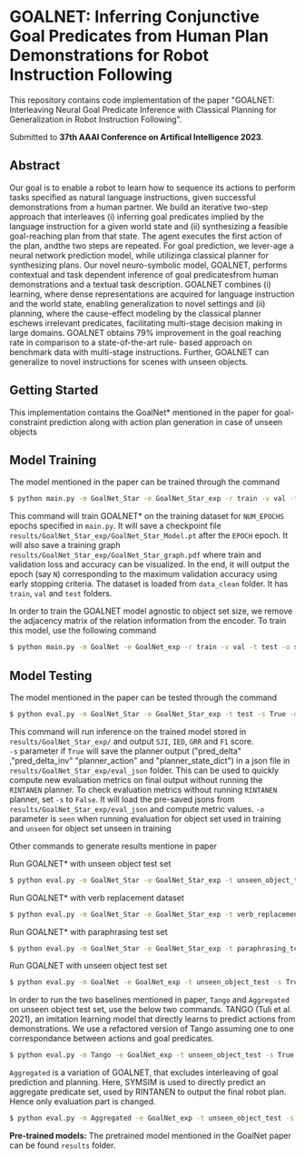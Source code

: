# GOALNET: Inferring Conjunctive Goal Predicates from Human Plan Demonstrations for Robot Instruction Following

This repository contains code implementation of the paper "GOALNET: Interleaving Neural Goal Predicate Inference with Classical Planning for Generalization in Robot Instruction Following".


Submitted to **37th AAAI Conference on Artifical Intelligence 2023**.

## Abstract

Our goal is to enable a robot to learn how to sequence its actions to perform tasks specified as natural language instructions, given successful demonstrations from a human partner. We build an iterative two-step approach that interleaves (i) inferring goal predicates implied by the language instruction for a given world state and (ii) synthesizing a feasible goal-reaching plan from that state. The agent executes the first action of the plan, andthe two steps are repeated. For goal prediction, we lever-age a neural network prediction model, while utilizinga classical planner for synthesizing plans. Our novel neuro-symbolic model, GOALNET, performs contextual and task dependent inference of goal predicatesfrom human demonstrations and a textual task description. GOALNET combines (i) learning, where dense representations are acquired for language instruction and the world state, enabling generalization to novel settings and (ii) planning, where the cause-effect modeling by the classical planner eschews irrelevant predicates, facilitating multi-stage decision making in large domains. GOALNET obtains 79% improvement in the goal reaching rate in comparison to a state-of-the-art rule- based approach on benchmark data with multi-stage instructions. Further, GOALNET can generalize to novel instructions for scenes with unseen objects.


## Getting Started

This implementation contains the GoalNet* mentioned in the paper for goal-constraint prediction along with action plan generation in case of unseen objects 

## Model Training 

The model mentioned in the paper can be trained through the command

```bash
$ python main.py -m GoalNet_Star -e GoalNet_Star_exp -r train -v val -t test -o seen 
```
This command will train GOALNET* on the training dataset for `NUM_EPOCHS` epochs specified in `main.py`. It will save a checkpoint file `results/GoalNet_Star_exp/GoalNet_Star_Model.pt` after the `EPOCH` epoch. It will also save a training graph `results/GoalNet_Star_exp/GoalNet_Star_graph.pdf` where train and validation loss and accuracy can be visualized. In the end, it will output the epoch (say `N`) corresponding to the maximum validation accuracy using early stopping criteria. The dataset is loaded from `data_clean` folder. It has `train`, `val` and `test` folders. <br />

In order to train the GOALNET model agnostic to object set size, we remove the adjacency matrix of the relation information from the encoder. To train this model, use the following command
```bash
$ python main.py -m GoalNet -e GoalNet_exp -r train -v val -t test -o seen
```

## Model Testing 

The model mentioned in the paper can be tested through the command

```bash
$ python eval.py -m GoalNet_Star -e GoalNet_Star_exp -t test -s True -o seen 
```

This command will run inference on the trained model stored in `results/GoalNet_Star_exp/` and output `SJI`, `IED`, `GRR` and `F1` score.<br />
`-s` parameter if `True` will save the planner output ("pred_delta" ,"pred_delta_inv" "planner_action" and "planner_state_dict") in a json file in `results/GoalNet_Star_exp/eval_json` folder. This can be used to quickly compute new evaluation metrics on final output without running the `RINTANEN` planner. To check evaluation metrics without running `RINTANEN` planner, set `-s` to `False`. It will load the pre-saved jsons from `results/GoalNet_Star_exp/eval_json` and compute metric values.
`-o` parameter is `seen` when running evaluation for object set used in training and `unseen` for object set unseen in training

Other commands to generate results mentione in paper <br />

Run GOALNET* with unseen object test set
```bash
$ python eval.py -m GoalNet_Star -e GoalNet_Star_exp -t unseen_object_test -s True -o unseen  
```
Run GOALNET* with verb replacement dataset
```bash
$ python eval.py -m GoalNet_Star -e GoalNet_Star_exp -t verb_replacement_test -s True -o seen 
```

Run GOALNET* with paraphrasing test set
```bash
$ python eval.py -m GoalNet_Star -e GoalNet_Star_exp -t paraphrasing_test -s True -o seen 
```

Run GOALNET with unseen object test set
```bash
$ python eval.py -m GoalNet -e GoalNet_exp -t unseen_object_test -s True -o unseen 
```

In order to run the two baselines mentioned in paper, `Tango` and `Aggregated` on unseen object test set, use the below two commands.
TANGO (Tuli et al. 2021), an imitation learning model that directly learns to predict actions from demonstrations. We use a refactored version of Tango assuming one to one correspondance between actions and goal predicates.
```bash
$ python eval.py -m Tango -e GoalNet_exp -t unseen_object_test -s True -o unseen
```

`Aggregated` is a variation of GOALNET, that excludes interleaving of goal prediction and planning. Here, SYMSIM is used to directly predict an aggregate predicate set, used by RINTANEN to output the final robot plan. Hence only evaluation part is changed.
```bash
$ python eval.py -m Aggregated -e GoalNet_exp -t unseen_object_test -s True -o unseen 
```

**Pre-trained models:** The pretrained model mentioned in the GoalNet paper can be found `results` folder.